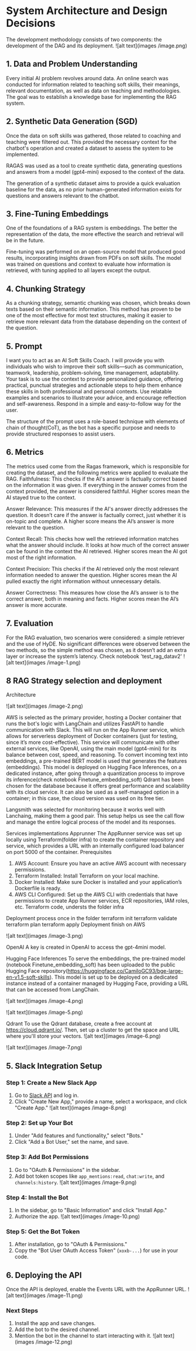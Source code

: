 # System Architecture and Design Decisions

The development methodology consists of two components: the development of the DAG and its deployment.
![alt text](images
/image.png)

## 1. Data and Problem Understanding

Every initial AI problem revolves around data. An online search was conducted for information related to teaching soft skills, their meanings, relevant documentation, as well as data on teaching and methodologies. The goal was to establish a knowledge base for implementing the RAG system.

## 2. Synthetic Data Generation (SGD)

Once the data on soft skills was gathered, those related to coaching and teaching were filtered out. This provided the necessary context for the chatbot's operation and created a dataset to assess the system to be implemented.

RAGAS was used as a tool to create synthetic data, generating questions and answers from a model (gpt4-mini) exposed to the context of the data.

The generation of a synthetic dataset aims to provide a quick evaluation baseline for the data, as no prior human-generated information exists for questions and answers relevant to the chatbot.

## 3. Fine-Tuning Embeddings

One of the foundations of a RAG system is embeddings. The better the representation of the data, the more effective the search and retrieval will be in the future.

Fine-tuning was performed on an open-source model that produced good results, incorporating insights drawn from PDFs on soft skills. The model was trained on questions and context to evaluate how information is retrieved, with tuning applied to all layers except the output.

## 4. Chunking Strategy

As a chunking strategy, semantic chunking was chosen, which breaks down texts based on their semantic information. This method has proven to be one of the most effective for most text structures, making it easier to retrieve more relevant data from the database depending on the context of the question.

## 5. Prompt

I want you to act as an AI Soft Skills Coach. I will provide you with individuals who wish to improve their soft skills—such as communication, teamwork, leadership, problem-solving, time management, adaptability. Your task is to use the context to provide personalized guidance, offering practical, punctual strategies and actionable steps to help them enhance these skills in both professional and personal contexts. Use relatable examples and scenarios to illustrate your advice, and encourage reflection and self-awareness. Respond in a simple and easy-to-follow way for the user.

The structure of the prompt uses a role-based technique with elements of chain of thought(CoT), as the bot has a specific purpose and needs to provide structured responses to assist users.

## 6. Metrics
The metrics used come from the Ragas framework, which is responsible for creating the dataset, and the following metrics were applied to evaluate the RAG.
Faithfulness: This checks if the AI's answer is factually correct based on the information it was given. If everything in the answer comes from the context provided, the answer is considered faithful. Higher scores mean the AI stayed true to the context.

Answer Relevance: This measures if the AI's answer directly addresses the question. It doesn’t care if the answer is factually correct, just whether it is on-topic and complete. A higher score means the AI’s answer is more relevant to the question.

Context Recall: This checks how well the retrieved information matches what the answer should include. It looks at how much of the correct answer can be found in the context the AI retrieved. Higher scores mean the AI got most of the right information.

Context Precision: This checks if the AI retrieved only the most relevant information needed to answer the question. Higher scores mean the AI pulled exactly the right information without unnecessary details.

Answer Correctness: This measures how close the AI’s answer is to the correct answer, both in meaning and facts. Higher scores mean the AI’s answer is more accurate.

## 7. Evaluation

For the RAG evaluation, two scenarios were considered: a simple retriever and the use of HyDE. No significant differences were observed between the two methods, so the simple method was chosen, as it doesn’t add an extra layer or increase the system’s latency.
Check notebook 'test_rag_datav2'
![alt text](images
/image-1.png)

## 8 RAG Strategy selection and deployment

Architecture

![alt text](images
/image-2.png)

AWS is selected as the primary provider, hosting a Docker container that runs the bot's logic with LangChain and utilizes FastAPI to handle communication with Slack.
This will run on the App Runner service, which allows for serverless deployment of Docker containers (just for testing, since it’s more cost-effective).
This service will communicate with other external services, like OpenAI, using the main model (gpt4-mini) for its balance between cost, speed, and reasoning. To convert incoming text into embeddings, a pre-trained BERT model is used that generates the features (embeddings). This model is deployed on Hugging Face Inferences, on a dedicated instance, after going through a quantization process to improve its inference(check notebook Finetune_embedding_soft)
Qdrant has been chosen for the database because it offers great performance and scalability with its cloud service. It can also be used as a self-managed option in a container; in this case, the cloud version was used on its free tier.

Langsmith was selected for monitoring because it works well with Lanchaing, making them a good pair. This setup helps us see the call flow and manage the entire logical process of the model and its responses.

Services implementations
Apprunner
The AppRunner service was set up locally using Terraform(folder infra) to create the container repository and service, which provides a URL with an internally configured load balancer on port 5000 of the container.
Prerequisites
1.	AWS Account: Ensure you have an active AWS account with necessary permissions.
2.	Terraform Installed: Install Terraform on your local machine.
3.	Docker Installed: Make sure Docker is installed and your application’s Dockerfile is ready.
4.	AWS CLI Configured: Set up the AWS CLI with credentials that have permissions to create App Runner services, ECR repositories, IAM roles, etc.
Terraform code,  understs the folder infra 


Deployment process once in the folder
terraform init
terraform validate
terraform plan
terraform apply
Deployment finish on AWS
 
 ![alt text](images
 /image-3.png)


OpenAI
A key is created in OpenAI to access the gpt-4mini model.

Hugging Face Inferences
To serve the embeddings, the pre-trained model (notebook Finetune_embedding_soft) has been uploaded to the public Hugging Face repository(https://huggingface.co/CamiloGC93/bge-large-en-v1.5-soft-skills). This model is set up to be deployed on a dedicated instance instead of a container managed by Hugging Face, providing a URL that can be accessed from LangChain.

 ![alt text](images
 /image-4.png)

 ![alt text](images
 /image-5.png)
 
Qdrant
To use the Qdrant database, create a free account at https://cloud.qdrant.io/. Then, set up a cluster to get the space and URL where you'll store your vectors.
 ![alt text](images
 /image-6.png)

![alt text](images
/image-7.png)

## 5. Slack Integration Setup

### Step 1: Create a New Slack App

1. Go to [Slack API](https://api.slack.com/apps) and log in.
2. Click "Create New App," provide a name, select a workspace, and click "Create App."
![alt text](images
/image-8.png)
### Step 2: Set up Your Bot

1. Under "Add features and functionality," select "Bots."
2. Click "Add a Bot User," set the name, and save.

### Step 3: Add Bot Permissions

1. Go to "OAuth & Permissions" in the sidebar.
2. Add bot token scopes like `app_mentions:read`, `chat:write`, and `channels:history`.
![alt text](images
/image-9.png)
### Step 4: Install the Bot

1. In the sidebar, go to "Basic Information" and click "Install App."
2. Authorize the app.
![alt text](images
/image-10.png)
### Step 5: Get the Bot Token

1. After installation, go to "OAuth & Permissions."
2. Copy the "Bot User OAuth Access Token" (`xoxb-...`) for use in your code.

## 6. Deploying the API

Once the API is deployed, enable the Events URL with the AppRunner URL.
![alt text](images
/image-11.png)

### Next Steps

1. Install the app and save changes.
2. Add the bot to the desired channel.
3. Mention the bot in the channel to start interacting with it.
![alt text](images
/image-12.png)
